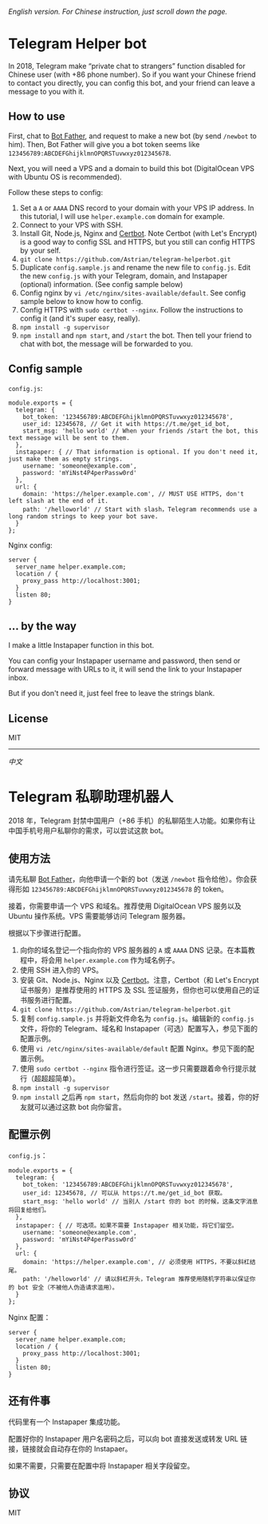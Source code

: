 *English version. For Chinese instruction, just scroll down the page.*

# Telegram Helper bot
In 2018, Telegram make “private chat to strangers” function disabled for Chinese user (with +86 phone number). So if you want your Chinese friend to contact you directly, you can config this bot, and your friend can leave a message to you with it.

## How to use
First, chat to [Bot Father](https://t.me/botfather), and request to make a new bot (by send `/newbot` to him). Then, Bot Father will give you a bot token seems like `123456789:ABCDEFGhijklmnOPQRSTuvwxyz012345678`.

Next, you will need a VPS and a domain to build this bot (DigitalOcean VPS with Ubuntu OS is recommended).

Follow these steps to config:

1. Set a `A` or `AAAA` DNS record to your domain with your VPS IP address. In this tutorial, I will use `helper.example.com` domain for example.
2. Connect to your VPS with SSH.
3. Install Git, Node.js, Nginx and [Certbot](https://certbot.eff.org/). Note Certbot (with Let's Encrypt) is a good way to config SSL and HTTPS, but you still can config HTTPS by your self.
4. `git clone https://github.com/Astrian/telegram-helperbot.git`
5. Duplicate `config.sample.js` and rename the new file to `config.js`. Edit the new `config.js` with your Telegram, domain, and Instapaper (optional) information. (See config sample below)
6. Config nginx by `vi /etc/nginx/sites-available/default`. See config sample below to know how to config.
7. Config HTTPS with `sudo certbot --nginx`. Follow the instructions to config it (and it's super easy, really).
8. `npm install -g supervisor`
9. `npm install` and `npm start`, and `/start` the bot. Then tell your friend to chat with bot, the message will be forwarded to you.

## Config sample
`config.js`:

```
module.exports = {
  telegram: {
    bot_token: '123456789:ABCDEFGhijklmnOPQRSTuvwxyz012345678',
    user_id: 12345678, // Get it with https://t.me/get_id_bot,
    start_msg: 'hello world' // When your friends /start the bot, this text message will be sent to them.
  },
  instapaper: { // That information is optional. If you don't need it, just make them as empty strings.
    username: 'someone@example.com',
    password: 'mYiNst4P4perPassw0rd'
  },
  url: {
    domain: 'https://helper.example.com', // MUST USE HTTPS, don't left slash at the end of it.
    path: '/helloworld' // Start with slash，Telegram recommends use a long random strings to keep your bot save.
  }
};
```

Nginx config:

```
server {
  server_name helper.example.com;
  location / {
    proxy_pass http://localhost:3001;
  }
  listen 80;
}
```

## ... by the way
I make a little Instapaper function in this bot.

You can config your Instapaper username and password, then send or forward message with URLs to it, it will send the link to your Instapaper inbox.

But if you don't need it, just feel free to leave the strings blank.

## License
MIT

-----

*中文*

# Telegram 私聊助理机器人
2018 年，Telegram 封禁中国用户（+86 手机）的私聊陌生人功能。如果你有让中国手机号用户私聊你的需求，可以尝试这款 bot。

## 使用方法
请先私聊 [Bot Father](https://t.me/botfather)，向他申请一个新的 bot（发送 `/newbot` 指令给他）。你会获得形如 `123456789:ABCDEFGhijklmnOPQRSTuvwxyz012345678` 的 token。

接着，你需要申请一个 VPS 和域名。推荐使用 DigitalOcean VPS 服务以及 Ubuntu 操作系统。VPS 需要能够访问 Telegram 服务器。

根据以下步骤进行配置。

1. 向你的域名登记一个指向你的 VPS 服务器的 `A` 或 `AAAA` DNS 记录。在本篇教程中，将会用 `helper.example.com` 作为域名例子。
2. 使用 SSH 进入你的 VPS。
3. 安装 Git、Node.js、Nginx 以及 [Certbot](https://certbot.eff.org/)。注意，Certbot（和 Let's Encrypt 证书服务）是推荐使用的 HTTPS 及 SSL 签证服务，但你也可以使用自己的证书服务进行配置。
4. `git clone https://github.com/Astrian/telegram-helperbot.git`
5. 复制 `config.sample.js` 并将新文件命名为 `config.js`。编辑新的 `config.js` 文件，将你的 Telegram、域名和 Instapaper（可选）配置写入，参见下面的配置示例。
6. 使用 `vi /etc/nginx/sites-available/default` 配置 Nginx。参见下面的配置示例。
7. 使用 `sudo certbot --nginx` 指令进行签证。这一步只需要跟着命令行提示就行（超超超简单）。
8. `npm install -g supervisor`
9. `npm install` 之后再 `npm start`，然后向你的 bot 发送 `/start`。接着，你的好友就可以通过这款 bot 向你留言。

## 配置示例
`config.js`：

```
module.exports = {
  telegram: {
    bot_token: '123456789:ABCDEFGhijklmnOPQRSTuvwxyz012345678',
    user_id: 12345678, // 可以从 https://t.me/get_id_bot 获取。
    start_msg: 'hello world' // 当别人 /start 你的 bot 的时候，这条文字消息将回复给他们。
  },
  instapaper: { // 可选项。如果不需要 Instapaper 相关功能，将它们留空。
    username: 'someone@example.com',
    password: 'mYiNst4P4perPassw0rd'
  },
  url: {
    domain: 'https://helper.example.com', // 必须使用 HTTPS，不要以斜杠结尾。
    path: '/helloworld' // 请以斜杠开头，Telegram 推荐使用随机字符串以保证你的 bot 安全（不被他人伪造请求滥用）。
  }
};
```

Nginx 配置：

```
server {
  server_name helper.example.com;
  location / {
    proxy_pass http://localhost:3001;
  }
  listen 80;
}
```

## 还有件事
代码里有一个 Instapaper 集成功能。

配置好你的 Instapaper 用户名密码之后，可以向 bot 直接发送或转发 URL 链接，链接就会自动存在你的 Instapaer。

如果不需要，只需要在配置中将 Instapaper 相关字段留空。

## 协议
MIT

